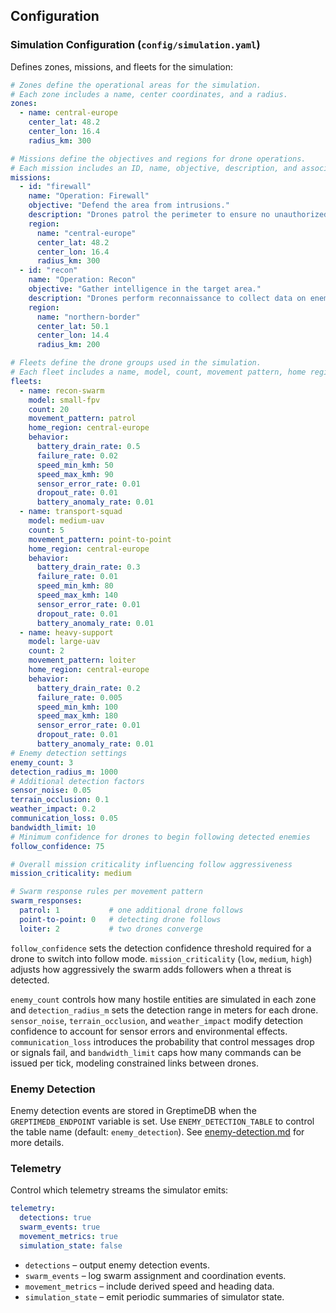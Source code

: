 ## Configuration

### Simulation Configuration (`config/simulation.yaml`)

Defines zones, missions, and fleets for the simulation:

```yaml
# Zones define the operational areas for the simulation.
# Each zone includes a name, center coordinates, and a radius.
zones:
  - name: central-europe
    center_lat: 48.2
    center_lon: 16.4
    radius_km: 300

# Missions define the objectives and regions for drone operations.
# Each mission includes an ID, name, objective, description, and associated region.
missions:
  - id: "firewall"
    name: "Operation: Firewall"
    objective: "Defend the area from intrusions."
    description: "Drones patrol the perimeter to ensure no unauthorized access."
    region:
      name: "central-europe"
      center_lat: 48.2
      center_lon: 16.4
      radius_km: 300
  - id: "recon"
    name: "Operation: Recon"
    objective: "Gather intelligence in the target area."
    description: "Drones perform reconnaissance to collect data on enemy positions."
    region:
      name: "northern-border"
      center_lat: 50.1
      center_lon: 14.4
      radius_km: 200

# Fleets define the drone groups used in the simulation.
# Each fleet includes a name, model, count, movement pattern, home region, and behavior.
fleets:
  - name: recon-swarm
    model: small-fpv
    count: 20
    movement_pattern: patrol
    home_region: central-europe
    behavior:
      battery_drain_rate: 0.5
      failure_rate: 0.02
      speed_min_kmh: 50
      speed_max_kmh: 90
      sensor_error_rate: 0.01
      dropout_rate: 0.01
      battery_anomaly_rate: 0.01
  - name: transport-squad
    model: medium-uav
    count: 5
    movement_pattern: point-to-point
    home_region: central-europe
    behavior:
      battery_drain_rate: 0.3
      failure_rate: 0.01
      speed_min_kmh: 80
      speed_max_kmh: 140
      sensor_error_rate: 0.01
      dropout_rate: 0.01
      battery_anomaly_rate: 0.01
  - name: heavy-support
    model: large-uav
    count: 2
    movement_pattern: loiter
    home_region: central-europe
    behavior:
      battery_drain_rate: 0.2
      failure_rate: 0.005
      speed_min_kmh: 100
      speed_max_kmh: 180
      sensor_error_rate: 0.01
      dropout_rate: 0.01
      battery_anomaly_rate: 0.01
# Enemy detection settings
enemy_count: 3
detection_radius_m: 1000
# Additional detection factors
sensor_noise: 0.05
terrain_occlusion: 0.1
weather_impact: 0.2
communication_loss: 0.05
bandwidth_limit: 10
# Minimum confidence for drones to begin following detected enemies
follow_confidence: 75

# Overall mission criticality influencing follow aggressiveness
mission_criticality: medium

# Swarm response rules per movement pattern
swarm_responses:
  patrol: 1           # one additional drone follows
  point-to-point: 0   # detecting drone follows
  loiter: 2           # two drones converge
```

`follow_confidence` sets the detection confidence threshold required for a drone
to switch into follow mode. `mission_criticality` (`low`, `medium`, `high`)
adjusts how aggressively the swarm adds followers when a threat is detected.

`enemy_count` controls how many hostile entities are simulated in each zone and `detection_radius_m` sets the detection range in meters for each drone. `sensor_noise`, `terrain_occlusion`, and `weather_impact` modify detection confidence to account for sensor errors and environmental effects.
`communication_loss` introduces the probability that control messages drop or signals fail, and `bandwidth_limit` caps how many commands can be issued per tick, modeling constrained links between drones.

### Enemy Detection

Enemy detection events are stored in GreptimeDB when the `GREPTIMEDB_ENDPOINT` variable is set.
Use `ENEMY_DETECTION_TABLE` to control the table name (default: `enemy_detection`).
See [enemy-detection.md](enemy-detection.md) for more details.

### Telemetry

Control which telemetry streams the simulator emits:

```yaml
telemetry:
  detections: true
  swarm_events: true
  movement_metrics: true
  simulation_state: false
```

- `detections` – output enemy detection events.
- `swarm_events` – log swarm assignment and coordination events.
- `movement_metrics` – include derived speed and heading data.
- `simulation_state` – emit periodic summaries of simulator state.

